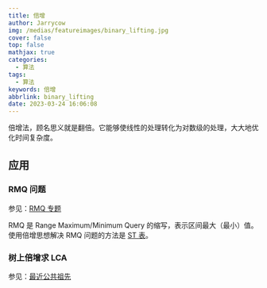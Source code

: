 ```yaml
---
title: 倍增
author: Jarrycow
img: /medias/featureimages/binary_lifting.jpg
cover: false
top: false
mathjax: true
categories:
  - 算法
tags:
  - 算法
keywords: 倍增
abbrlink: binary_lifting
date: 2023-03-24 16:06:08
---
```


倍增法，顾名思义就是翻倍。它能够使线性的处理转化为对数级的处理，大大地优化时间复杂度。

<!--more-->

## 应用

### RMQ 问题

参见：[RMQ 专题](https://oi-wiki.org/topic/rmq/)

RMQ 是 Range Maximum/Minimum Query 的缩写，表示区间最大（最小）值。使用倍增思想解决 RMQ 问题的方法是 [ST 表](https://oi-wiki.org/ds/sparse-table/)。

### 树上倍增求 LCA

参见：[最近公共祖先](https://oi-wiki.org/graph/lca/)